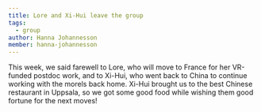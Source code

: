 ```yaml
---
title: Lore and Xi-Hui leave the group
tags:
  - group
author: Hanna Johannesson
member: hanna-johannesson
---
```


This week, we said farewell to Lore, who will move to France for her VR-funded postdoc work, and to Xi-Hui, who went back to China to continue working with the morels back home. Xi-Hui brought us to the best Chinese restaurant in Uppsala, so we got some good food while wishing them good fortune for the next moves!
